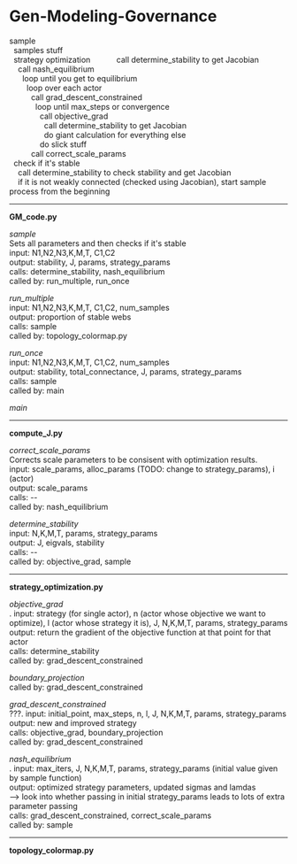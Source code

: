 # Gen-Modeling-Governance


sample  
&nbsp;&nbsp;samples stuff  
&nbsp;&nbsp;strategy optimization  &nbsp;&nbsp;&nbsp;&nbsp;&nbsp;&nbsp;
&nbsp;&nbsp;&nbsp;&nbsp;call determine_stability to get Jacobian  
&nbsp;&nbsp;&nbsp;&nbsp;call nash_equilibrium  
&nbsp;&nbsp;&nbsp;&nbsp;&nbsp;&nbsp;loop until you get to equilibrium  
&nbsp;&nbsp;&nbsp;&nbsp;&nbsp;&nbsp;&nbsp;&nbsp;loop over each actor  
&nbsp;&nbsp;&nbsp;&nbsp;&nbsp;&nbsp;&nbsp;&nbsp;&nbsp;&nbsp;call grad_descent_constrained  
&nbsp;&nbsp;&nbsp;&nbsp;&nbsp;&nbsp;&nbsp;&nbsp;&nbsp;&nbsp;&nbsp;&nbsp;loop until max_steps or convergence  
&nbsp;&nbsp;&nbsp;&nbsp;&nbsp;&nbsp;&nbsp;&nbsp;&nbsp;&nbsp;&nbsp;&nbsp;&nbsp;&nbsp;call objective_grad  
&nbsp;&nbsp;&nbsp;&nbsp;&nbsp;&nbsp;&nbsp;&nbsp;&nbsp;&nbsp;&nbsp;&nbsp;&nbsp;&nbsp;&nbsp;&nbsp;call determine_stability to get Jacobian  
&nbsp;&nbsp;&nbsp;&nbsp;&nbsp;&nbsp;&nbsp;&nbsp;&nbsp;&nbsp;&nbsp;&nbsp;&nbsp;&nbsp;&nbsp;&nbsp;do giant calculation for everything else  
&nbsp;&nbsp;&nbsp;&nbsp;&nbsp;&nbsp;&nbsp;&nbsp;&nbsp;&nbsp;&nbsp;&nbsp;&nbsp;&nbsp;do slick stuff  
&nbsp;&nbsp;&nbsp;&nbsp;&nbsp;&nbsp;&nbsp;&nbsp;&nbsp;&nbsp;call correct_scale_params  
&nbsp;&nbsp;check if it's stable  
&nbsp;&nbsp;&nbsp;&nbsp;call determine_stability to check stability and get Jacobian  
&nbsp;&nbsp;&nbsp;&nbsp;if it is not weakly connected (checked using Jacobian), start sample process from the beginning  


----------------------------------------------------------------------------------------------------

**GM_code.py**

*sample*  
  Sets all parameters and then checks if it's stable  
  input: N1,N2,N3,K,M,T, C1,C2  
  output: stability, J, params, strategy_params  
  calls: determine_stability, nash_equilibrium  
  called by: run_multiple, run_once  

*run_multiple*  
  input: N1,N2,N3,K,M,T, C1,C2, num_samples  
  output: proportion of stable webs  
  calls: sample  
  called by: topology_colormap.py  

*run_once*  
  input: N1,N2,N3,K,M,T, C1,C2, num_samples  
  output: stability, total_connectance, J, params, strategy_params  
  calls: sample  
  called by: main  

*main*


----------------------------------------------------------------------------------------------------

**compute_J.py**

*correct_scale_params*  
  Corrects scale parameters to be consisent with optimization results.  
  input: scale_params, alloc_params (TODO: change to strategy_params), i (actor)  
  output: scale_params  
  calls: --  
  called by: nash_equilibrium  

*determine_stability*  
  input: N,K,M,T, params, strategy_params  
  output: J, eigvals, stability  
  calls: --  
  called by: objective_grad, sample  


----------------------------------------------------------------------------------------------------

**strategy_optimization.py**

*objective_grad*  
  .
  input: strategy (for single actor), n (actor whose objective we want to optimize), l (actor whose strategy it is),
         J, N,K,M,T, params, strategy_params  
  output: return the gradient of the objective function at that point for that actor  
  calls: determine_stability  
  called by: grad_descent_constrained  


*boundary_projection*  
  called by: grad_descent_constrained  


*grad_descent_constrained*  
  ???.
  input: initial_point, max_steps, n, l, J, N,K,M,T, params, strategy_params  
  output: new and improved strategy   
  calls: objective_grad, boundary_projection  
  called by: grad_descent_constrained  


*nash_equilibrium*  
  .
  input: max_iters, J, N,K,M,T, params, strategy_params (initial value given by sample function)  
  output: optimized strategy parameters, updated sigmas and lamdas  
  --> look into whether passing in initial strategy_params leads to lots of extra parameter passing  
  calls: grad_descent_constrained, correct_scale_params  
  called by: sample  


----------------------------------------------------------------------------------------------------

**topology_colormap.py**



